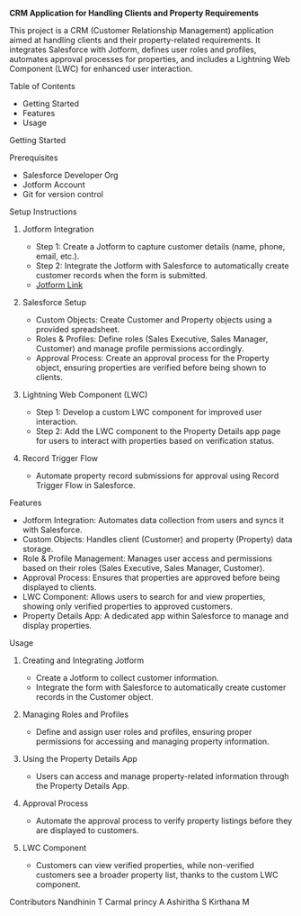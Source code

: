 


**CRM Application for Handling Clients and Property Requirements**

This project is a CRM (Customer Relationship Management) application aimed at handling clients and their property-related requirements. It integrates Salesforce with Jotform, defines user roles and profiles, automates approval processes for properties, and includes a Lightning Web Component (LWC) for enhanced user interaction.


Table of Contents
- Getting Started
- Features
- Usage


Getting Started

Prerequisites
- Salesforce Developer Org
- Jotform Account  
- Git for version control

Setup Instructions

1. Jotform Integration
   - Step 1: Create a Jotform to capture customer details (name, phone, email, etc.).  
   - Step 2: Integrate the Jotform with Salesforce to automatically create customer records when the form is submitted.  
   - [Jotform Link](https://form.jotform.com/243133795683061)

2. Salesforce Setup
   - Custom Objects: Create Customer and Property objects using a provided spreadsheet.  
   - Roles & Profiles: Define roles (Sales Executive, Sales Manager, Customer) and manage profile permissions accordingly.  
   - Approval Process: Create an approval process for the Property object, ensuring properties are verified before being shown to clients.

3. Lightning Web Component (LWC) 
   - Step 1: Develop a custom LWC component for improved user interaction.  
   - Step 2: Add the LWC component to the Property Details app page for users to interact with properties based on verification status.

4. Record Trigger Flow  
   - Automate property record submissions for approval using Record Trigger Flow in Salesforce.


Features

- Jotform Integration: Automates data collection from users and syncs it with Salesforce.  
- Custom Objects: Handles client (Customer) and property (Property) data storage.  
- Role & Profile Management: Manages user access and permissions based on their roles (Sales Executive, Sales Manager, Customer).  
- Approval Process: Ensures that properties are approved before being displayed to clients.  
- LWC Component: Allows users to search for and view properties, showing only verified properties to approved customers.  
- Property Details App: A dedicated app within Salesforce to manage and display properties.



Usage

1. Creating and Integrating Jotform 
   - Create a Jotform to collect customer information.  
   - Integrate the form with Salesforce to automatically create customer records in the Customer object.

2. Managing Roles and Profiles
   - Define and assign user roles and profiles, ensuring proper permissions for accessing and managing property information.

3. Using the Property Details App
   - Users can access and manage property-related information through the Property Details App.  

4. Approval Process 
   - Automate the approval process to verify property listings before they are displayed to customers.  

5. LWC Component  
   - Customers can view verified properties, while non-verified customers see a broader property list, thanks to the custom LWC component.


Contributors
Nandhinin T
Carmal princy A
Ashiritha S
Kirthana M



